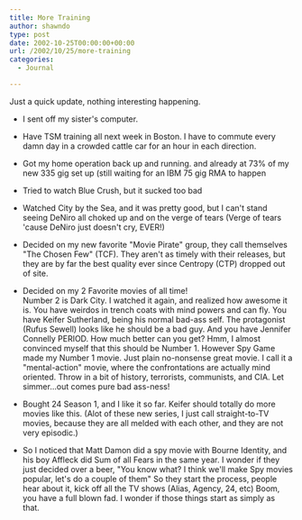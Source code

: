```yaml
---
title: More Training
author: shawndo
type: post
date: 2002-10-25T00:00:00+00:00
url: /2002/10/25/more-training
categories:
  - Journal

---
```

Just a quick update, nothing interesting happening.  
  
- I sent off my sister's computer.  
  
- Have TSM training all next week in Boston. I have to commute every damn day in a crowded cattle car for an hour in each direction.  
  
- Got my home operation back up and running. and already at 73% of my new 335 gig set up (still waiting for an IBM 75 gig RMA to happen  
  
- Tried to watch Blue Crush, but it sucked too bad  
  
- Watched City by the Sea, and it was pretty good, but I can't stand seeing DeNiro all choked up and on the verge of tears (Verge of tears 'cause DeNiro just doesn't cry, EVER!)  
  
- Decided on my new favorite "Movie Pirate" group, they call themselves "The Chosen Few" (TCF). They aren't as timely with their releases, but they are by far the best quality ever since Centropy (CTP) dropped out of site.  
  
- Decided on my 2 Favorite movies of all time!  
  Number 2 is Dark City. I watched it again, and realized how awesome it is. You have weirdos in trench coats with mind powers and can fly. You have Keifer Sutherland, being his normal bad-ass self. The protagonist (Rufus Sewell) looks like he should be a bad guy. And you have Jennifer Connelly PERIOD. How much better can you get? Hmm, I almost convinced myself that this should be Number 1. However Spy Game made my Number 1 movie. Just plain no-nonsense great movie. I call it a "mental-action" movie, where the confrontations are actually mind oriented. Throw in a bit of history, terrorists, communists, and CIA. Let simmer...out comes pure bad ass-ness!  
  
- Bought 24 Season 1, and I like it so far. Keifer should totally do more movies like this. (Alot of these new series, I just call straight-to-TV movies, because they are all melded with each other, and they are not very episodic.)  
  
- So I noticed that Matt Damon did a spy movie with Bourne Identity, and his boy Affleck did Sum of all Fears in the same year. I wonder if they just decided over a beer, "You know what? I think we'll make Spy movies popular, let's do a couple of them" So they start the process, people hear about it, kick off all the TV shows (Alias, Agency, 24, etc) Boom, you have a full blown fad. I wonder if those things start as simply as that.